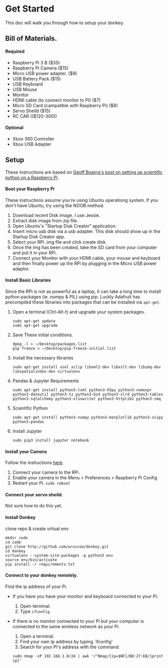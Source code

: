 # Get Started
This doc will walk you through how to setup your donkey.


## Bill of Materials.
#### Required
* Raspberry Pi 3 B ($35)
* Raspberry Pi Camera ($15)
* Micro USB power adapter. ($9)
* USB Battery Pack ($15)
* USB Keyboard 
* USB Mouse
* Monitor 
* HDMI cable (to connect monitor to PI) ($7)
* Micro SD Card (campatible with Raspberry Pi) ($8)
* Servo Sheild ($15)
* RC CAR (($120-300))

#### Optional
* Xbox 360 Controller
* Xbox USB Adapter



## Setup
These instructions are based on [Geoff Boeing's post on setting up scientific python on a Raspberry Pi](http://geoffboeing.com/2016/03/scientific-python-raspberry-pi/).

#### Boot your Raspberry Pi
These instructions assume you're using Ubuntu operationg system. If you don't have Ubuntu, try using the NOOB method.

1. Download recent Disk image. I use Jessie.
2. Extract disk image from zip file. 
3. Open Ubuntu's  "Startup Disk Creator" application. 
4. Insert micro usb disk via a usb adapter. This disk should show up in the Startup Disk Creator app. 
5. Select your RPi .img file and click create disk. 
6. Once the img has been created, take the SD card from your computer and put it in your RPi.
7.  Connect your Monitor with your HDMI cable, your mouse and keyboard and then finally power up the RPi by plugging in the Micro USB power adaptor. 


#### Install Basic Libraries
Since the RPi is not as powerful as a laptop, it can take a long time to install python packages (ie. numpy & PIL) using pip. Luckly Adafruit has precompiled these libraries into packages that can be installed via `apt-get`.

1. Open a terminal (Ctrl-Alt-t) and upgrade your system packages.

	```
	sudo apt-get update
	sudo apt-get upgrade
	```
2. Save These initial conditions.

	```
	dpkg -l > ~/Desktop/packages.list
	pip freeze > ~/Desktop/pip-freeze-initial.list
	```

3. Install the necessary libraries 

	```
	sudo apt-get install xsel xclip libxml2-dev libxslt-dev libzmq-dev libspatialindex-dev virtualenv
	```
4. Pandas & Jupyter Requirements
	```
	sudo apt-get install python3-lxml python3-h5py python3-numexpr python3-dateutil python3-tz python3-bs4 python3-xlrd python3-tables python3-sqlalchemy python3-xlsxwriter python3-httplib2 python3-zmq 
	```
5. Scientific Python
	```
	sudo apt-get install python3-numpy python3-matplotlib python3-scipy python3-pandas 
	```

6. Install Jupyter
	```
	sudo pip3 install jupyter notebook
	```

#### Install your Camera
Follow the instructions [here](https://www.raspberrypi.org/learning/getting-started-with-picamera/worksheet/).


1. Connect your camera to the RPi.
2. Enable your camera in the Menu > Preferences > Raspberry Pi Config 
3. Restart your Pi. `sudo reboot`


#### Connect your servo sheild. 

Not sure how to do this yet. 


#### Install Donkey


clone repo & create virtual env

```
mkdir code
cd code
git clone http://github.com/wroscoe/donkey.git
cd donkey
virtualenv --system-site-packages -p python3 env 
source env/bin/activate
pip install -r requirements.txt
```


#### Connect to your donkey remotely.

Find the ip address of your Pi.
* If you have you have your monitor and keyboard connected to your Pi:
   1. Open terminal.
   2. Type `ifconfig`

* If there is no monitor connected to your Pi but your computer is connected to the same wireless network as your Pi.  
   1. Open a terminal.
   2. Find your own Ip address by typing `ifconfig'
   3. Search for your Pi's address with the command: 
   	```
    sudo nmap -sP 192.168.1.0/24 | awk '/^Nmap/{ip=$NF}/B8:27:EB/{print ip}'
    ```
